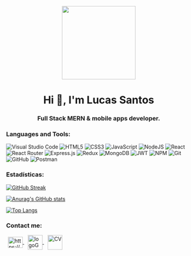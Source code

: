 <div id="header" align="center">
    <img src="[https://media.giphy.com/media/QZkpIdieotn3i/giphy.gif](https://giphy.com/gifs/computador-gu-tecnology-bGgsc5mWoryfgKBx1u)" width="200" />
    <h1 align="center">Hi 👋, I'm Lucas Santos</h1>
    <h3 align="center">Full Stack MERN & mobile apps developer.</h3>
</div>
  
<!--
**LucasmSantoss/LucasmSantoss** is a ✨ _special_ ✨ repository because its `README.md` (this file) appears on your GitHub profile.

Here are some ideas to get you started:

- 🔭 I’m currently working on ...
- 🌱 I’m currently learning ...
- 👯 I’m looking to collaborate on ...
- 🤔 I’m looking for help with ...
- 💬 Ask me about ...
- 📫 How to reach me: ...
- 😄 Pronouns: ...
- ⚡ Fun fact: ...
-->
### Languages and Tools:
![Visual Studio Code](https://img.shields.io/badge/Visual%20Studio%20Code-0078d7.svg?style=for-the-badge&logo=visual-studio-code&logoColor=white)
![HTML5](https://img.shields.io/badge/html5-%23E34F26.svg?style=for-the-badge&logo=html5&logoColor=white)
![CSS3](https://img.shields.io/badge/css3-%231572B6.svg?style=for-the-badge&logo=css3&logoColor=white)
![JavaScript](https://img.shields.io/badge/javascript-%23323330.svg?style=for-the-badge&logo=javascript&logoColor=%23F7DF1E)
![NodeJS](https://img.shields.io/badge/node.js-6DA55F?style=for-the-badge&logo=node.js&logoColor=white)
![React](https://img.shields.io/badge/react-%2320232a.svg?style=for-the-badge&logo=react&logoColor=%2361DAFB)
![React Router](https://img.shields.io/badge/React_Router-CA4245?style=for-the-badge&logo=react-router&logoColor=white)
![Express.js](https://img.shields.io/badge/express.js-%23404d59.svg?style=for-the-badge&logo=express&logoColor=%2361DAFB)
![Redux](https://img.shields.io/badge/redux-%23593d88.svg?style=for-the-badge&logo=redux&logoColor=white)
![MongoDB](https://img.shields.io/badge/MongoDB-%234ea94b.svg?style=for-the-badge&logo=mongodb&logoColor=white)
![JWT](https://img.shields.io/badge/JWT-black?style=for-the-badge&logo=JSON%20web%20tokens)
![NPM](https://img.shields.io/badge/NPM-%23000000.svg?style=for-the-badge&logo=npm&logoColor=white)
![Git](https://img.shields.io/badge/git-%23F05033.svg?style=for-the-badge&logo=git&logoColor=white)
![GitHub](https://img.shields.io/badge/github-%23121011.svg?style=for-the-badge&logo=github&logoColor=white)
![Postman](https://img.shields.io/badge/postman-%23E34F26.svg?style=for-the-badge&logo=postman&logoColor=white)



### Estadísticas:

[![GitHub Streak](https://streak-stats.demolab.com?user=LucasmSantoss&theme=blue-green)](https://git.io/streak-stats)

[![Anurag's GitHub stats](https://github-readme-stats.vercel.app/api?username=LucasmSantoss)](https://github.com/LucasmSantoss/github-readme-stats)

[![Top Langs](https://github-readme-stats.vercel.app/api/top-langs/?username=LucasmSantoss&layout=donut-vertical)](https://github.com/LucasmSantoss/github-readme-stats)


### Contact me:
<p align="left">
  <a href="https://www.linkedin.com/in/lucas-santos-b133001b9/" target="blank" style="padding: 5px;">
    <img align="center" src="https://raw.githubusercontent.com/rahuldkjain/github-profile-readme-generator/master/src/images/icons/Social/linked-in-alt.svg" alt="https://www.linkedin.com/in/lucas-santos-b133001b9/" height="30" width="40" />
  </a>
  <a href="lucasmsantoss95@hotmail.com" target="blank" style="padding: 5px;">
    <img align="center" src="https://cdn.iconscout.com/icon/free/png-256/free-gmail-2981844-2476484.png" alt="logoGmail" height="40" width="40" />
  </a>
  <a href="https://drive.google.com/file/d/1Gvy8oghilHP-B1apUQM0b1O8hMEKf4Pl/view" target="blank" style="padding: 5px;">
    <img align="center" src="https://cdn-icons-png.flaticon.com/512/608/608986.png" alt="CV" height="40" width="40" />
  </a>
</p>

